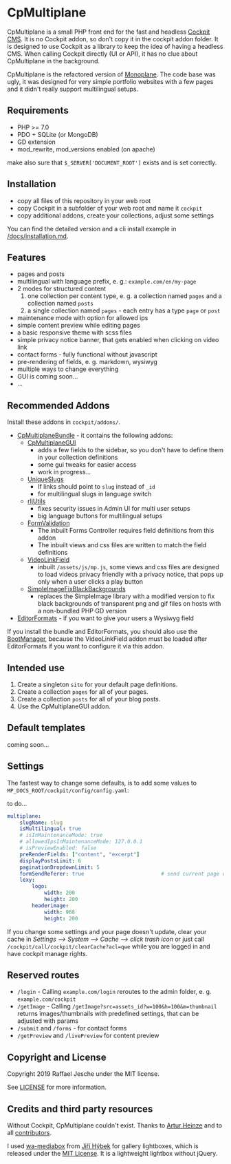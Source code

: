 # CpMultiplane

CpMultiplane is a small PHP front end for the fast and headless [Cockpit CMS][1]. It is no Cockpit addon, so don't copy it in the cockpit addon folder. It is designed to use Cockpit as a library to keep the idea of having a headless CMS. When calling Cockpit directly (UI or API), it has no clue about CpMultiplane in the background.

CpMultiplane is the refactored version of [Monoplane][8]. The code base was ugly, it was designed for very simple portfolio websites with a few pages and it didn't really support multilingual setups.


## Requirements

* PHP >= 7.0
* PDO + SQLite (or MongoDB)
* GD extension
* mod_rewrite, mod_versions enabled (on apache)

make also sure that `$_SERVER['DOCUMENT_ROOT']` exists and is set correctly.

## Installation

* copy all files of this repository in your web root
* copy Cockpit in a subfolder of your web root and name it `cockpit`
* copy additional addons, create your collections, adjust some settings

You can find the detailed version and a cli install example in [/docs/installation.md](/docs/installation.md).

## Features

* pages and posts
* multilingual with language prefix, e. g.: `example.com/en/my-page`
* 2 modes for structured content
  1. one collection per content type, e. g. a collection named `pages` and a collection named `posts`
  2. a single collection named `pages` - each entry has a type `page` or `post`
* maintenance mode with option for allowed ips
* simple content preview while editing pages
* a basic responsive theme with scss files
* simple privacy notice banner, that gets enabled when clicking on video link
* contact forms - fully functional without javascript
* pre-rendering of fields, e. g. markdown, wysiwyg
* multiple ways to change everything
* GUI is coming soon...
* ...

## Recommended Addons

Install these addons in `cockpit/addons/`.

* [CpMultiplaneBundle][9] - it contains the following addons:
  * [CpMultiplaneGUI][2]
    * adds a few fields to the sidebar, so you don't have to define them in your collection definitions
    * some gui tweaks for easier access
    * work in progress...
  * [UniqueSlugs][3]
    * If links should point to `slug` instead of `_id`
    * for multilingual slugs in language switch
  * [rljUtils][4]
    * fixes security issues in Admin UI for multi user setups
    * big language buttons for multilingual setups
  * [FormValidation][5]
    * The inbuilt Forms Controller requires field definitions from this addon
    * The inbuilt views and css files are written to match the field definitions
  * [VideoLinkField][6]
    * inbuilt `/assets/js/mp.js`, some views and css files are designed to load videos privacy friendly with a privacy notice, that pops up only when a user clicks a play button
  * [SimpleImageFixBlackBackgrounds][7]
    * replaces the SimpleImage library with a modified version to fix black backgrounds of transparent png and gif files on hosts with a non-bundled PHP GD version
* [EditorFormats][10] - if you want to give your users a Wysiwyg field

If you install the bundle and EditorFormats, you should also use the [BootManager][11], because the VideoLinkField addon must be loaded after EditorFormats if you want to configure it via this addon.

## Intended use

1. Create a singleton `site` for your default page definitions.
2. Create a collection `pages` for all of your pages.
3. Create a collection `posts` for all of your blog posts.
4. Use the CpMultiplaneGUI addon.

## Default templates

coming soon...

## Settings

The fastest way to change some defaults, is to add some values to `MP_DOCS_ROOT/cockpit/config/config.yaml`:

to do...

```yaml
multiplane:
    slugName: slug
    isMultilingual: true
    # isInMaintenanceMode: true
    # allowedIpsInMaintenanceMode: 127.0.0.1
    # isPreviewEnabled: false
    preRenderFields: ["content", "excerpt"]
    displayPostsLimit: 6
    paginationDropdownLimit: 5
    formSendReferer: true                         # send current page with the contact form
    lexy:
        logo:
            width: 200
            height: 200
        headerimage:
            width: 968
            height: 200
```

If you change some settings and your page doesn't update, clear your cache in *Settings --> System --> Cache --> click trash icon* or just call `/cockpit/call/cockpit/clearCache?acl=qwe` while you are logged in and have cockpit manage rights.

## Reserved routes

* `/login` - Calling `example.com/login` reroutes to the admin folder, e. g. `example.com/cockpit`
* `/getImage` - Calling `/getImage?src=assets_id?w=100&h=100&m=thumbnail` returns images/thumbnails with predefined settings, that can be adjusted with params
* `/submit` and `/forms` - for contact forms
* `/getPreview` and `/livePreview` for content preview


## Copyright and License

Copyright 2019 Raffael Jesche under the MIT license.

See [LICENSE][12] for more information.

## Credits and third party resources

Without Cockpit, CpMultiplane couldn't exist. Thanks to [Artur Heinze][16] and to all [contributors][17].

I used [wa-mediabox][13] from [Jiří Hýbek][14] for gallery lightboxes, which is released under the [MIT License][15]. It is a lightweight lightbox without jQuery.


[1]: https://github.com/agentejo/cockpit/
[2]: https://github.com/raffaelj/cockpit_CpMultiplaneGUI
[3]: https://github.com/raffaelj/cockpit_UniqueSlugs
[4]: https://github.com/raffaelj/cockpit_rljUtils
[5]: https://github.com/raffaelj/cockpit_FormValidation
[6]: https://github.com/raffaelj/cockpit_VideoLinkField
[7]: https://github.com/raffaelj/cockpit_SimpleImageFixBlackBackgrounds
[8]: https://github.com/raffaelj/Monoplane
[9]: https://github.com/raffaelj/cockpit_CpMultiplaneBundle
[10]: https://github.com/pauloamgomes/CockpitCms-EditorFormats
[11]: https://github.com/raffaelj/cockpit_Bootmanager
[12]: https://github.com/raffaelj/CpMultiplane/blob/master/LICENSE
[13]: https://github.com/jirihybek/wa-mediabox
[14]: https://github.com/jirihybek
[15]: https://github.com/jirihybek/wa-mediabox/blob/master/LICENSE
[16]: https://github.com/aheinze
[17]: https://github.com/agentejo/cockpit/graphs/contributors
